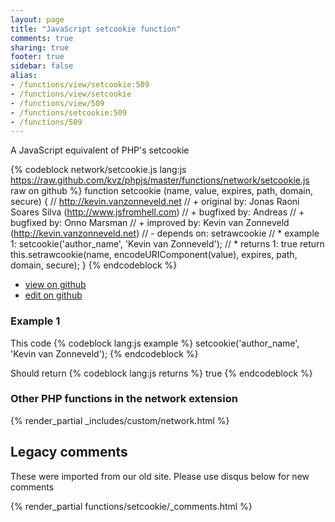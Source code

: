```yaml
---
layout: page
title: "JavaScript setcookie function"
comments: true
sharing: true
footer: true
sidebar: false
alias:
- /functions/view/setcookie:509
- /functions/view/setcookie
- /functions/view/509
- /functions/setcookie:509
- /functions/509
---
```

<!-- Generated by Rakefile:build -->
A JavaScript equivalent of PHP's setcookie

{% codeblock network/setcookie.js lang:js https://raw.github.com/kvz/phpjs/master/functions/network/setcookie.js raw on github %}
function setcookie (name, value, expires, path, domain, secure) {
  // http://kevin.vanzonneveld.net
  // +   original by: Jonas Raoni Soares Silva (http://www.jsfromhell.com)
  // +   bugfixed by: Andreas
  // +   bugfixed by: Onno Marsman
  // +   improved by: Kevin van Zonneveld (http://kevin.vanzonneveld.net)
  // -    depends on: setrawcookie
  // *     example 1: setcookie('author_name', 'Kevin van Zonneveld');
  // *     returns 1: true
  return this.setrawcookie(name, encodeURIComponent(value), expires, path, domain, secure);
}
{% endcodeblock %}

 - [view on github](https://github.com/kvz/phpjs/blob/master/functions/network/setcookie.js)
 - [edit on github](https://github.com/kvz/phpjs/edit/master/functions/network/setcookie.js)

### Example 1
This code
{% codeblock lang:js example %}
setcookie('author_name', 'Kevin van Zonneveld');
{% endcodeblock %}

Should return
{% codeblock lang:js returns %}
true
{% endcodeblock %}


### Other PHP functions in the network extension
{% render_partial _includes/custom/network.html %}
## Legacy comments
These were imported from our old site. Please use disqus below for new comments
<div style="overflow-y: scroll; max-height: 500px;">
{% render_partial functions/setcookie/_comments.html %}
</div>
